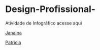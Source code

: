 # Design-Profissional-

Atividade de Infográfico acesse aqui

[Janaina ](https://github.com/Janaina-paiva?tab=following)

[Patricia](https://github.com/Patricia-Pimentel)
